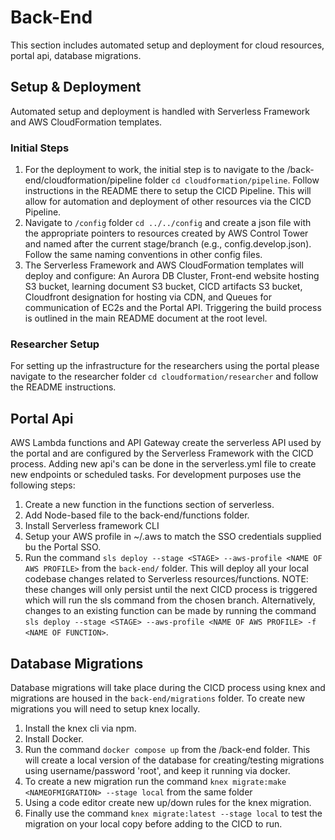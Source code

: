# Back-End

This section includes automated setup and deployment for cloud resources, portal api, database migrations.

## Setup & Deployment

Automated setup and deployment is handled with Serverless Framework and AWS CloudFormation templates.

### Initial Steps

1. For the deployment to work, the initial step is to navigate to the /back-end/cloudformation/pipeline folder `cd cloudformation/pipeline`.  Follow instructions in the README there to setup the CICD Pipeline.  This will allow for automation and deployment of other resources via the CICD Pipeline.
2. Navigate to `/config` folder `cd ../../config` and create a json file with the appropriate pointers to resources created by AWS Control Tower and named after the current stage/branch (e.g., config.develop.json).  Follow the same naming conventions in other config files.
3. The Serverless Framework and AWS CloudFormation templates will deploy and configure: An Aurora DB Cluster, Front-end website hosting S3 bucket, learning document S3 bucket, CICD artifacts S3 bucket, Cloudfront designation for hosting via CDN, and Queues for communication of EC2s and the Portal API.  Triggering the build process is outlined in the main README document at the root level.

### Researcher Setup
For setting up the infrastructure for the researchers using the portal please navigate to the researcher folder `cd cloudformation/researcher` and follow the README instructions.

## Portal Api

AWS Lambda functions and API Gateway create the serverless API used by the portal and are configured by the Serverless Framework with the CICD process.  Adding new api's can be done in the serverless.yml file to create new endpoints or scheduled tasks.  For development purposes use the following steps:
1. Create a new function in the functions section of serverless.
2. Add Node-based file to the back-end/functions folder.
3. Install Serverless framework CLI
4. Setup your AWS profile in ~/.aws to match the SSO credentials supplied bu the Portal SSO.
5. Run the command `sls deploy --stage <STAGE> --aws-profile <NAME OF AWS PROFILE>` from the `back-end/` folder.  This will deploy all your local codebase changes related to Serverless resources/functions. NOTE: these changes will only persist until the next CICD process is triggered which will run the sls command from the chosen branch.  Alternatively, changes to an existing function can be made by running the command `sls deploy --stage <STAGE> --aws-profile <NAME OF AWS PROFILE> -f <NAME OF FUNCTION>`.

## Database Migrations

Database migrations will take place during the CICD process using knex and migrations are housed in the `back-end/migrations` folder.  To create new migrations you will need to setup knex locally.  
1. Install the knex cli via npm.
2. Install Docker.
3. Run the command `docker compose up` from the /back-end folder.  This will create a local version of the database for creating/testing migrations using username/password 'root', and keep it running via docker. 
4. To create a new migration run the command `knex migrate:make <NAMEOFMIGRATION> --stage local` from the same folder
5. Using a code editor create new up/down rules for the knex migration.
6. Finally use the command `knex migrate:latest --stage local` to test the migration on your local copy before adding to the CICD to run.

